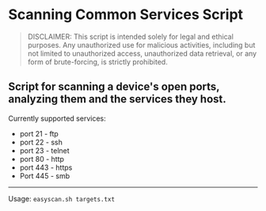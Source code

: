 # Scanning Common Services Script

> DISCLAIMER: This script is intended solely for legal and ethical purposes. Any unauthorized use for malicious activities, including but not limited to unauthorized access, unauthorized data retrieval, or any form of brute-forcing, is strictly prohibited.

Script for scanning a device's open ports, analyzing them and the services they host.
---
Currently supported services:
- port 21 - ftp 
- port 22 - ssh 
- port 23 - telnet
- port 80 - http
- port 443 - https
- Port 445 - smb
---
Usage: 
`easyscan.sh targets.txt`
